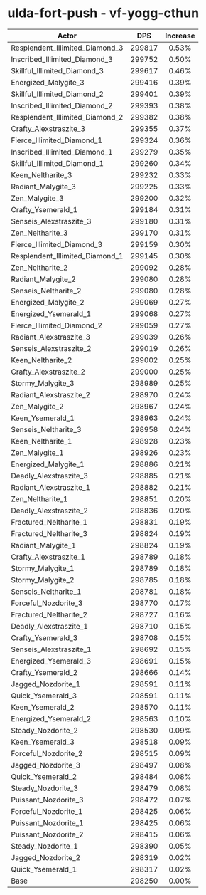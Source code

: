 # ulda-fort-push - vf-yogg-cthun
| Actor | DPS | Increase |
|---|:---:|:---:|
|Resplendent_Illimited_Diamond_3|299817|0.53%|
|Inscribed_Illimited_Diamond_3|299752|0.50%|
|Skillful_Illimited_Diamond_3|299617|0.46%|
|Energized_Malygite_3|299416|0.39%|
|Skillful_Illimited_Diamond_2|299401|0.39%|
|Inscribed_Illimited_Diamond_2|299393|0.38%|
|Resplendent_Illimited_Diamond_2|299382|0.38%|
|Crafty_Alexstraszite_3|299355|0.37%|
|Fierce_Illimited_Diamond_1|299324|0.36%|
|Inscribed_Illimited_Diamond_1|299279|0.35%|
|Skillful_Illimited_Diamond_1|299260|0.34%|
|Keen_Neltharite_3|299232|0.33%|
|Radiant_Malygite_3|299225|0.33%|
|Zen_Malygite_3|299200|0.32%|
|Crafty_Ysemerald_1|299184|0.31%|
|Senseis_Alexstraszite_3|299180|0.31%|
|Zen_Neltharite_3|299170|0.31%|
|Fierce_Illimited_Diamond_3|299159|0.30%|
|Resplendent_Illimited_Diamond_1|299145|0.30%|
|Zen_Neltharite_2|299092|0.28%|
|Radiant_Malygite_2|299080|0.28%|
|Senseis_Neltharite_2|299080|0.28%|
|Energized_Malygite_2|299069|0.27%|
|Energized_Ysemerald_1|299068|0.27%|
|Fierce_Illimited_Diamond_2|299059|0.27%|
|Radiant_Alexstraszite_3|299039|0.26%|
|Senseis_Alexstraszite_2|299019|0.26%|
|Keen_Neltharite_2|299002|0.25%|
|Crafty_Alexstraszite_2|299000|0.25%|
|Stormy_Malygite_3|298989|0.25%|
|Radiant_Alexstraszite_2|298970|0.24%|
|Zen_Malygite_2|298967|0.24%|
|Keen_Ysemerald_1|298963|0.24%|
|Senseis_Neltharite_3|298958|0.24%|
|Keen_Neltharite_1|298928|0.23%|
|Zen_Malygite_1|298926|0.23%|
|Energized_Malygite_1|298886|0.21%|
|Deadly_Alexstraszite_3|298885|0.21%|
|Radiant_Alexstraszite_1|298882|0.21%|
|Zen_Neltharite_1|298851|0.20%|
|Deadly_Alexstraszite_2|298836|0.20%|
|Fractured_Neltharite_1|298831|0.19%|
|Fractured_Neltharite_3|298824|0.19%|
|Radiant_Malygite_1|298824|0.19%|
|Crafty_Alexstraszite_1|298789|0.18%|
|Stormy_Malygite_1|298789|0.18%|
|Stormy_Malygite_2|298785|0.18%|
|Senseis_Neltharite_1|298781|0.18%|
|Forceful_Nozdorite_3|298770|0.17%|
|Fractured_Neltharite_2|298727|0.16%|
|Deadly_Alexstraszite_1|298710|0.15%|
|Crafty_Ysemerald_3|298708|0.15%|
|Senseis_Alexstraszite_1|298692|0.15%|
|Energized_Ysemerald_3|298691|0.15%|
|Crafty_Ysemerald_2|298666|0.14%|
|Jagged_Nozdorite_1|298591|0.11%|
|Quick_Ysemerald_3|298591|0.11%|
|Keen_Ysemerald_2|298570|0.11%|
|Energized_Ysemerald_2|298563|0.10%|
|Steady_Nozdorite_2|298530|0.09%|
|Keen_Ysemerald_3|298518|0.09%|
|Forceful_Nozdorite_2|298515|0.09%|
|Jagged_Nozdorite_3|298497|0.08%|
|Quick_Ysemerald_2|298484|0.08%|
|Steady_Nozdorite_3|298479|0.08%|
|Puissant_Nozdorite_3|298472|0.07%|
|Forceful_Nozdorite_1|298425|0.06%|
|Puissant_Nozdorite_1|298425|0.06%|
|Puissant_Nozdorite_2|298415|0.06%|
|Steady_Nozdorite_1|298390|0.05%|
|Jagged_Nozdorite_2|298319|0.02%|
|Quick_Ysemerald_1|298317|0.02%|
|Base|298250|0.00%|

